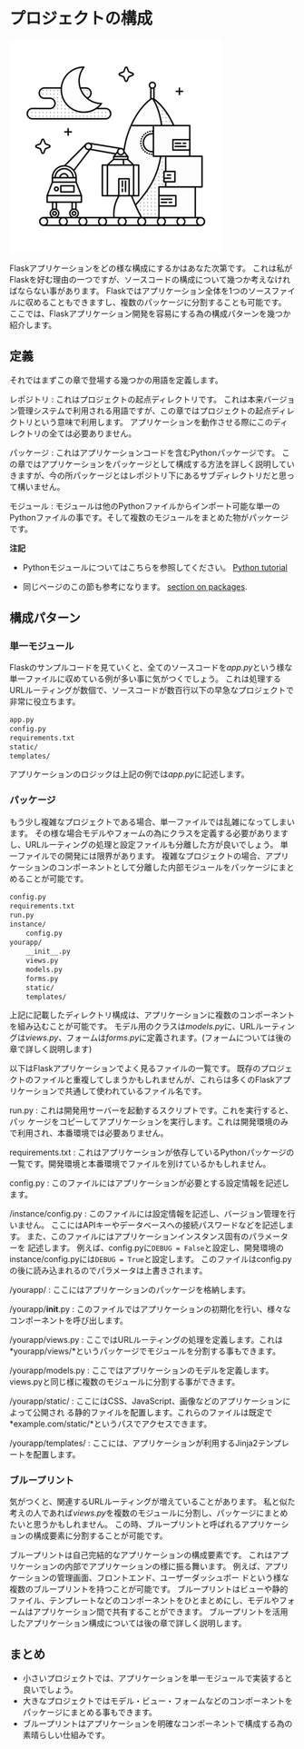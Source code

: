 # プロジェクトの構成

![プロジェクトの構成](images/organizing.png)

Flaskアプリケーションをどの様な構成にするかはあなた次第です。
これは私がFlaskを好む理由の一つですが、ソースコードの構成について幾つか考えなければならない事があります。
Flaskではアプリケーション全体を1つのソースファイルに収めることもできますし、複数のパッケージに分割することも可能です。
ここでは、Flaskアプリケーション開発を容易にする為の構成パターンを幾つか紹介します。

## 定義

それではまずこの章で登場する幾つかの用語を定義します。

レポジトリ
:   これはプロジェクトの起点ディレクトリです。
これは本来バージョン管理システムで利用される用語ですが、この章ではプロジェクトの起点ディレクトリという意味で利用します。
アプリケーションを動作させる際にこのディレクトリの全ては必要ありません。

パッケージ
:   これはアプリケーションコードを含むPythonパッケージです。
この章ではアプリケーションをパッケージとして構成する方法を詳しく説明していきますが、今の所パッケージとはレポジトリ下にあるサブディレクトリだと思って構いません。

モジュール
:   モジュールは他のPythonファイルからインポート可能な単一のPythonファイルの事です。そして複数のモジュールをまとめた物がパッケージです。

**注記**

- Pythonモジュールについてはこちらを参照してください。
  [Python tutorial](http://docs.python.org/2/tutorial/modules.html)

- 同じページのこの節も参考になります。
  [section on packages](http://docs.python.org/2/tutorial/modules.html#packages).

## 構成パターン

### 単一モジュール
Flaskのサンプルコードを見ていくと、全てのソースコードを*app.py*という様な単一ファイルに収めている例が多い事に気がつくでしょう。
これは処理するURLルーティングが数個で、ソースコードが数百行以下の早急なプロジェクトで非常に役立ちます。

~~~
app.py
config.py
requirements.txt
static/
templates/
~~~

アプリケーションのロジックは上記の例では*app.py*に記述します。

### パッケージ
もう少し複雑なプロジェクトである場合、単一ファイルでは乱雑になってしまいます。
その様な場合モデルやフォームの為にクラスを定義する必要がありますし、URLルーティングの処理と設定ファイルも分離した方が良いでしょう。
単一ファイルでの開発には限界があります。
複雑なプロジェクトの場合、アプリケーションのコンポーネントとして分離した内部モジュールをパッケージにまとめることが可能です。

~~~
config.py
requirements.txt
run.py
instance/
    config.py
yourapp/
    __init__.py
    views.py
    models.py
    forms.py
    static/
    templates/
~~~

上記に記載したディレクトリ構成は、アプリケーションに複数のコンポーネントを組み込むことが可能です。
モデル用のクラスは*models.py*に、URLルーティングは*views.py*、フォームは*forms.py*に定義されます。(フォームについては後の章で詳しく説明します)

以下はFlaskアプリケーションでよく見るファイルの一覧です。
既存のプロジェクトのファイルと重複してしまうかもしれませんが、これらは多くのFlaskアプリケーションで共通して使われているファイル名です。

run.py
:   これは開発用サーバーを起動するスクリプトです。これを実行すると、パッ
    ケージをコピーしてアプリケーションを実行します。これは開発環境のみ
    で利用され、本番環境では必要ありません。

requirements.txt
:   これはアプリケーションが依存しているPythonパッケージの一覧です。開発環境と本番環境でファイルを別けているかもしれません。

config.py
:   このファイルにはアプリケーションが必要とする設定情報を記述します。

/instance/config.py
:   このファイルには設定情報を記述し、バージョン管理を行いません。
ここにはAPIキーやデータベースへの接続パスワードなどを記述します。
また、このファイルにはアプリケーションインスタンス固有のパラメーターを
記述します。
例えば、config.pyに`DEBUG = False`と設定し、開発環境のinstance/config.pyには`DEBUG = True`と設定します。
このファイルはconfig.pyの後に読み込まれるのでパラメータは上書きされます。

/yourapp/
:   ここにはアプリケーションのパッケージを格納します。

/yourapp/__init__.py
:   このファイルではアプリケーションの初期化を行い、様々なコンポーネントを呼び出します。

/yourapp/views.py
:    ここではURLルーティングの処理を定義します。これは*yourapp/views/*というパッケージでモジュールを分割する事もできます。

/yourapp/models.py
:   ここではアプリケーションのモデルを定義します。views.pyと同じ様に複数のモジュールに分割する事ができます。

/yourapp/static/
:   ここにはCSS、JavaScript、画像などのアプリケーションによって公開され
る静的ファイルを配置します。これらのファイルは既定で*example.com/static/*というパスでアクセスできます。

/yourapp/templates/
:   ここには、アプリケーションが利用するJinja2テンプレートを配置します。

### ブループリント
気がつくと、関連するURLルーティングが増えていることがあります。
私と似た考えの人であれば*views.py*を複数のモジュールに分割し、パッケージにまとめたいと思うかもしれません。
この時、ブループリントと呼ばれるアプリケーションの構成要素に分割することが可能です。

ブループリントは自己完結的なアプリケーションの構成要素です。
これはアプリケーションの内部でアプリケーションの様に振る舞います。
例えば、アプリケーションの管理画面、フロントエンド、ユーザーダッシュボー
ドという様な複数のブループリントを持つことが可能です。
ブループリントはビューや静的ファイル、テンプレートなどのコンポーネントをひとまとめにし、モデルやフォームはアプリケーション間で共有することができます。
ブループリントを活用したアプリケーション構成については後の章で詳しく説明します。

## まとめ
- 小さいプロジェクトでは、アプリケーションを単一モジュールで実装すると良いでしょう。
- 大きなプロジェクトではモデル・ビュー・フォームなどのコンポーネントをパッケージにまとめる事もできます。
- ブループリントはアプリケーションを明確なコンポーネントで構成する為の素晴らしい仕組みです。


